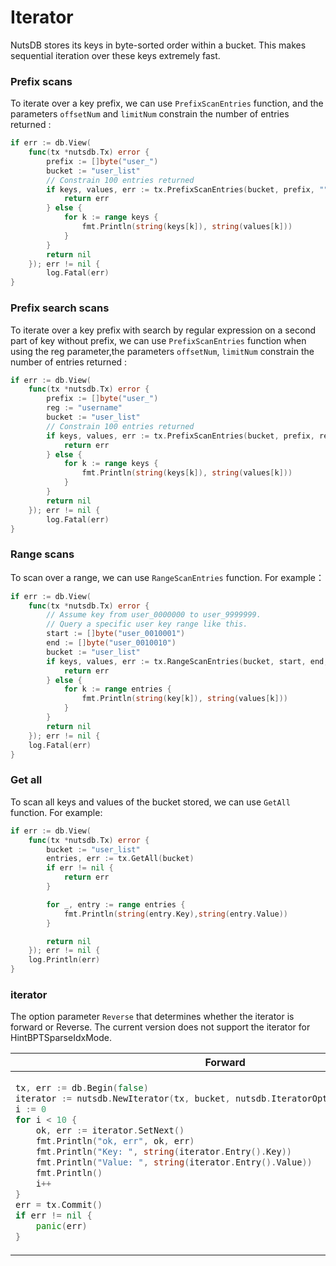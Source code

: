 # Iterator

NutsDB stores its keys in byte-sorted order within a bucket. This makes sequential iteration over these keys extremely fast.

### Prefix scans

To iterate over a key prefix, we can use `PrefixScanEntries` function, and the parameters `offsetNum` and `limitNum` constrain the number of entries returned :

```go
if err := db.View(
    func(tx *nutsdb.Tx) error {
        prefix := []byte("user_")
        bucket := "user_list"
        // Constrain 100 entries returned 
        if keys, values, err := tx.PrefixScanEntries(bucket, prefix, "", 25, 100, true, true); err != nil {
            return err
        } else {
            for k := range keys {
                fmt.Println(string(keys[k]), string(values[k]))
            }
        }
        return nil
    }); err != nil {
        log.Fatal(err)
}
```

### Prefix search scans

To iterate over a key prefix with search by regular expression on a second part of key without prefix, we can use `PrefixScanEntries` function when using the reg parameter,the parameters `offsetNum`, `limitNum` constrain the number of entries returned :

```go
if err := db.View(
    func(tx *nutsdb.Tx) error {
        prefix := []byte("user_")
        reg := "username"
        bucket := "user_list"
        // Constrain 100 entries returned 
        if keys, values, err := tx.PrefixScanEntries(bucket, prefix, reg, 25, 100, true, true); err != nil {
            return err
        } else {
            for k := range keys {
                fmt.Println(string(keys[k]), string(values[k]))
            }
        }
        return nil
    }); err != nil {
        log.Fatal(err)
}
```

### Range scans

To scan over a range, we can use `RangeScanEntries` function. For example：

```go
if err := db.View(
    func(tx *nutsdb.Tx) error {
        // Assume key from user_0000000 to user_9999999.
        // Query a specific user key range like this.
        start := []byte("user_0010001")
        end := []byte("user_0010010")
        bucket := "user_list"
        if keys, values, err := tx.RangeScanEntries(bucket, start, end, true, true); err != nil {
            return err
        } else {
            for k := range entries {
                fmt.Println(string(key[k]), string(values[k]))
            }
        }
        return nil
    }); err != nil {
    log.Fatal(err)
}
```

### Get all

To scan all keys and values of the bucket stored, we can use `GetAll` function. For example:

```go
if err := db.View(
    func(tx *nutsdb.Tx) error {
        bucket := "user_list"
        entries, err := tx.GetAll(bucket)
        if err != nil {
            return err
        }

        for _, entry := range entries {
            fmt.Println(string(entry.Key),string(entry.Value))
        }

        return nil
    }); err != nil {
    log.Println(err)
}
```

### iterator

The option parameter `Reverse` that determines whether the iterator is forward or Reverse. The current version does not support the iterator for HintBPTSparseIdxMode.

<table>
<thead><tr><th>Forward</th><th>Reverse</th></tr></thead>
<tbody>
<tr><td>

```go
tx, err := db.Begin(false)
iterator := nutsdb.NewIterator(tx, bucket, nutsdb.IteratorOptions{Reverse: false})
i := 0
for i < 10 {
    ok, err := iterator.SetNext()
    fmt.Println("ok, err", ok, err)
    fmt.Println("Key: ", string(iterator.Entry().Key))
    fmt.Println("Value: ", string(iterator.Entry().Value))
    fmt.Println()
    i++
}
err = tx.Commit()
if err != nil {
    panic(err)
}
```

</td><td>

```go
tx, err := db.Begin(false)
iterator := nutsdb.NewIterator(tx, bucket, nutsdb.IteratorOptions{Reverse: true})
i := 0
for i < 10 {
    ok, err := iterator.SetNext()
    fmt.Println("ok, err", ok, err)
    fmt.Println("Key: ", string(iterator.Entry().Key))
    fmt.Println("Value: ", string(iterator.Entry().Value))
    fmt.Println()
    i++
}
err = tx.Commit()
if err != nil {
    panic(err)
}
```
